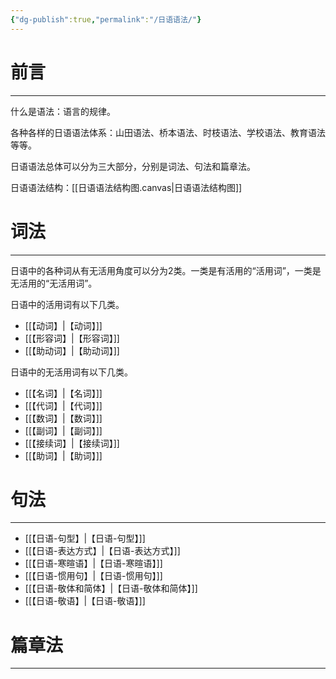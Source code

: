 ```yaml
---
{"dg-publish":true,"permalink":"/日语语法/"}
---
```



# 前言
---
什么是语法：语言的规律。

各种各样的日语语法体系：山田语法、桥本语法、时枝语法、学校语法、教育语法等等。

日语语法总体可以分为三大部分，分别是词法、句法和篇章法。

日语语法结构：[[日语语法结构图.canvas\|日语语法结构图]]

# 词法
---
日语中的各种词从有无活用角度可以分为2类。一类是有活用的“活用词”，一类是无活用的“无活用词”。

日语中的活用词有以下几类。
- [[【动词】\|【动词】]]
- [[【形容词】\|【形容词】]]
- [[【助动词】\|【助动词】]]

日语中的无活用词有以下几类。
- [[【名词】\|【名词】]]
- [[【代词】\|【代词】]]
- [[【数词】\|【数词】]]
- [[【副词】\|【副词】]]
- [[【接续词】\|【接续词】]]
- [[【助词】\|【助词】]]

# 句法
---
- [[【日语-句型】\|【日语-句型】]]
- [[【日语-表达方式】\|【日语-表达方式】]]
- [[【日语-寒暄语】\|【日语-寒暄语】]]
- [[【日语-惯用句】\|【日语-惯用句】]]
- [[【日语-敬体和简体】\|【日语-敬体和简体】]]
- [[【日语-敬语】\|【日语-敬语】]]

# 篇章法
---
